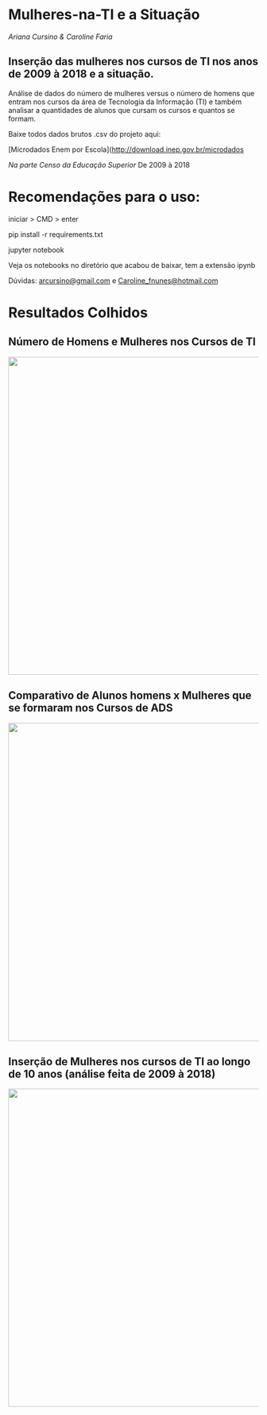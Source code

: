 # Mulheres-na-TI e a Situação
*Ariana Cursino & Caroline Faria*


## Inserção das mulheres nos cursos de TI nos anos de 2009 à 2018 e a situação.

Análise de dados do número de mulheres versus o número de homens que entram nos cursos da área de Tecnologia da Informação (TI) e também analisar a quantidades de alunos que cursam os cursos e quantos se formam.


Baixe todos dados brutos .csv do projeto aqui:<p>
[Microdados Enem por Escola](http://download.inep.gov.br/microdados

*Na parte Censo da Educação Superior*
De 2009 à 2018

# Recomendações para o uso:

iniciar > CMD > enter

pip install -r requirements.txt

jupyter notebook

Veja os notebooks no diretório que acabou de baixar, tem a extensão ipynb

Dúvidas: arcursino@gmail.com e Caroline_fnunes@hotmail.com 

# Resultados Colhidos

## Número de Homens e Mulheres nos Cursos de TI

<div align="center">
    <img src="/home/ariana/projetos/analise/sexo.png" width="640" />
    <div height="2"></div>
</div>

## Comparativo de Alunos homens x Mulheres que se formaram nos Cursos de ADS 

<div align="center">
    <img src="/home/ariana/projetos/analise/formados_ads.png" width="640" />
    <div height="2"></div>
</div>

## Inserção de Mulheres nos cursos de TI ao longo de 10 anos (análise feita de 2009 à 2018)

<div align="center">
    <img src="/home/ariana/projetos/analise/mulherxhomem.png" width="640" />
    <div height="2"></div>
</div>
